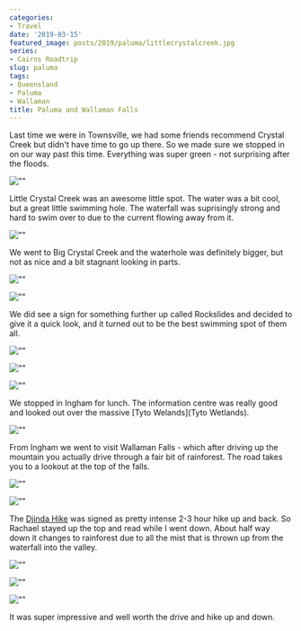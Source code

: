 ```yaml
---
categories:
- Travel
date: '2019-03-15'
featured_image: posts/2019/paluma/littlecrystalcreek.jpg
series:
- Cairns Roadtrip
slug: paluma
tags:
- Queensland
- Paluma
- Wallaman
title: Paluma and Wallaman Falls
---
```


Last time we were in Townsville, we had some friends recommend Crystal Creek but didn't have time to go up there. So we made sure we stopped in on our way past this time. Everything was super green - not surprising after the floods.

![""](paluma.jpg)

Little Crystal Creek was an awesome little spot. The water was a bit cool, but a great little swimming hole. The waterfall was suprisingly strong and hard to swim over to due to the current flowing away from it.

![""](littlecrystalcreek.jpg)

We went to Big Crystal Creek and the waterhole was definitely bigger, but not as nice and a bit stagnant looking in parts.

![""](bigcrystalcreek1.jpg)

![""](bigcrystalcreek2.jpg)

We did see a sign for something further up called Rockslides and decided to give it a quick look, and it turned out to be the best swimming spot of them all.

![""](rockslides1.jpg)

![""](rockslides2.jpg)

![""](rockslides3.jpg)

We stopped in Ingham for lunch. The information centre was really good and looked out over the massive [Tyto Welands](Tyto Wetlands).

![""](wetlands.jpg)

From Ingham we went to visit Wallaman Falls - which after driving up the mountain you actually drive through a fair bit of rainforest. The road takes you to a lookout at the top of the falls.

![""](wallaman-falls1.jpg)

![""](wallaman-falls2.jpg)

The [Djinda Hike](https://www.strava.com/activities/2214274453) was signed as pretty intense 2-3 hour hike up and back. So Rachael stayed up the top and read while I went down. About half way down it changes to rainforest due to all the mist that is thrown up from the waterfall into the valley.

![""](wallaman-falls3.jpg)

![""](wallaman-falls4.jpg)

![""](wallaman-falls6.jpg)

It was super impressive and well worth the drive and hike up and down.